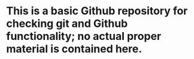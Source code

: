 # This is a basic Github repository for checking git and Github functionality; no actual proper material is contained here.

